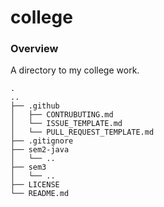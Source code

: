 # college
### Overview

A directory to my college work. 

```
.   
..   
├── .github    
│   ├── CONTRUBUTING.md   
│   └── ISSUE_TEMPLATE.md   
│   └── PULL_REQUEST_TEMPLATE.md    
├── .gitignore  
├── sem2-java
│   └── ..    
├── sem3    
│   └── ..    
├── LICENSE   
└── README.md    
```
